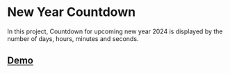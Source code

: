 # New Year Countdown

In this project, Countdown for upcoming new year 2024 is displayed by the number of days, hours, minutes and seconds.

## [Demo](https://nandhinikarvendhan.github.io/Projects/New_Year_Countdown)

